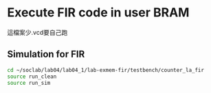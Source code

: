 # Execute FIR code in user BRAM
這檔案少.vcd要自己跑
## Simulation for FIR
```sh
cd ~/soclab/lab04/lab04_1/lab-exmem-fir/testbench/counter_la_fir
source run_clean
source run_sim
```
